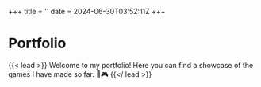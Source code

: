 +++
title = ''
date = 2024-06-30T03:52:11Z
+++

# Portfolio

{{< lead >}}
Welcome to my portfolio! Here you can find a showcase of the games I have made so far. :star_struck::video_game:
{{</ lead >}}